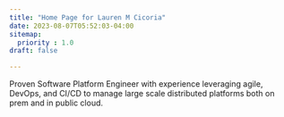 ```yaml
---
title: "Home Page for Lauren M Cicoria"
date: 2023-08-07T05:52:03-04:00
sitemap:
  priority : 1.0
draft: false

---
```

Proven Software Platform Engineer with experience leveraging agile, DevOps, and CI/CD to manage large scale distributed platforms both on prem and in public cloud.



